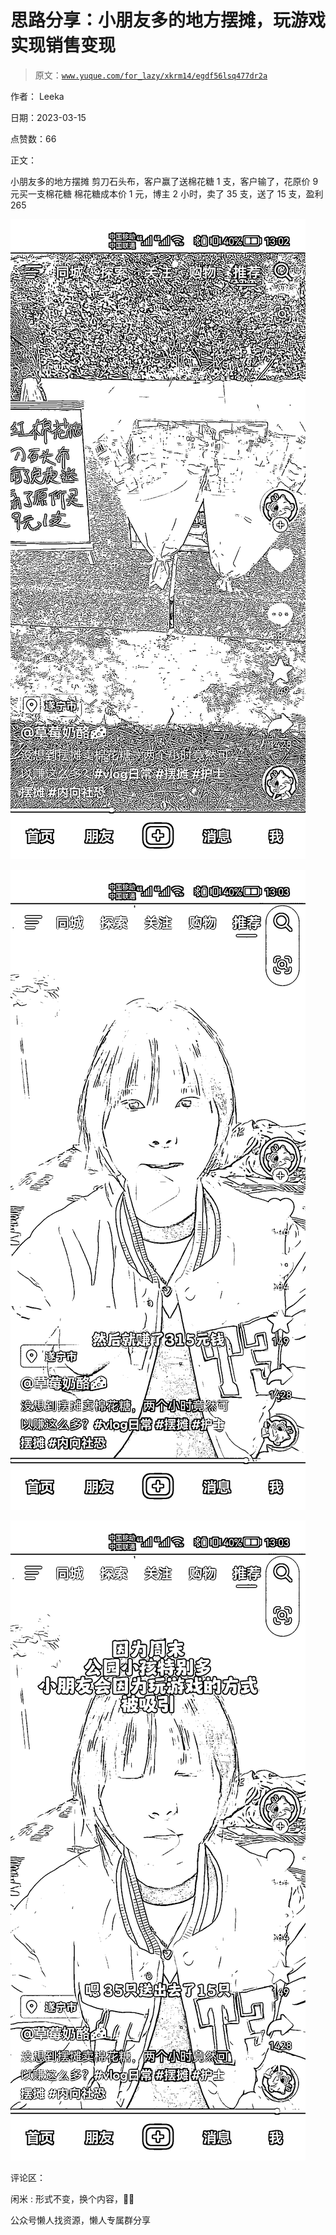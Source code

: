 # 思路分享：小朋友多的地方摆摊，玩游戏实现销售变现

> 原文：[`www.yuque.com/for_lazy/xkrm14/egdf56lsq477dr2a`](https://www.yuque.com/for_lazy/xkrm14/egdf56lsq477dr2a)



作者： Leeka



日期：2023-03-15



点赞数：66



正文：



小朋友多的地方摆摊 剪刀石头布，客户赢了送棉花糖 1 支，客户输了，花原价 9 元买一支棉花糖 棉花糖成本价 1 元，博主 2 小时，卖了 35 支，送了 15 支，盈利 265



![](img/bc38b5efe32def5394c9bf3c8fd43270.png)



![](img/81d256dffbf60074d09f4eff3df82961.png)  

![](img/3cad19bb1f4e57f908686b8f2105ac88.png)  

评论区：



闲米 : 形式不变，换个内容，👍🏻



公众号懒人找资源，懒人专属群分享

</ne-p></ne-p>